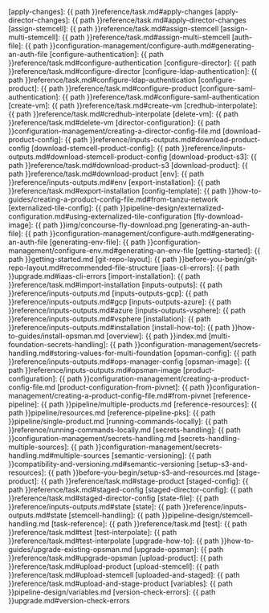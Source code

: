 [apply-changes]: {{ path }}reference/task.md#apply-changes
[apply-director-changes]: {{ path }}reference/task.md#apply-director-changes
[assign-stemcell]: {{ path }}reference/task.md#assign-stemcell
[assign-multi-stemcell]: {{ path }}reference/task.md#assign-multi-stemcell
[auth-file]: {{ path }}configuration-management/configure-auth.md#generating-an-auth-file
[configure-authentication]: {{ path }}reference/task.md#configure-authentication
[configure-director]: {{ path }}reference/task.md#configure-director
[configure-ldap-authentication]: {{ path }}reference/task.md#configure-ldap-authentication
[configure-product]: {{ path }}reference/task.md#configure-product
[configure-saml-authentication]: {{ path }}reference/task.md#configure-saml-authentication
[create-vm]: {{ path }}reference/task.md#create-vm
[credhub-interpolate]: {{ path }}reference/task.md#credhub-interpolate
[delete-vm]:  {{ path }}reference/task.md#delete-vm
[director-configuration]: {{ path }}configuration-management/creating-a-director-config-file.md
[download-product-config]: {{ path }}reference/inputs-outputs.md#download-product-config
[download-stemcell-product-config]: {{ path }}reference/inputs-outputs.md#download-stemcell-product-config
[download-product-s3]: {{ path }}reference/task.md#download-product-s3
[download-product]: {{ path }}reference/task.md#download-product
[env]: {{ path }}reference/inputs-outputs.md#env
[export-installation]: {{ path }}reference/task.md#export-installation
[config-template]: {{ path }}how-to-guides/creating-a-product-config-file.md#from-tanzu-network
[externalized-tile-config]: {{ path }}pipeline-design/externalized-configuration.md#using-externalized-tile-configuration
[fly-download-image]: {{ path }}img/concourse-fly-download.png
[generating-an-auth-file]: {{ path }}configuration-management/configure-auth.md#generating-an-auth-file
[generating-env-file]: {{ path }}configuration-management/configure-env.md#generating-an-env-file
[getting-started]: {{ path }}getting-started.md
[git-repo-layout]: {{ path }}before-you-begin/git-repo-layout.md#recommended-file-structure
[iaas-cli-errors]: {{ path }}upgrade.md#iaas-cli-errors
[import-installation]: {{ path }}reference/task.md#import-installation
[inputs-outputs]: {{ path }}reference/inputs-outputs.md
[inputs-outputs-gcp]: {{ path }}reference/inputs-outputs.md#gcp
[inputs-outputs-azure]: {{ path }}reference/inputs-outputs.md#azure
[inputs-outputs-vsphere]: {{ path }}reference/inputs-outputs.md#vsphere
[installation]: {{ path }}reference/inputs-outputs.md#installation
[install-how-to]: {{ path }}how-to-guides/install-opsman.md
[overview]: {{ path }}index.md
[multi-foundation-secrets-handling]: {{ path }}configuration-management/secrets-handling.md#storing-values-for-multi-foundation
[opsman-config]: {{ path }}reference/inputs-outputs.md#ops-manager-config
[opsman-image]: {{ path }}reference/inputs-outputs.md#opsman-image
[product-configuration]: {{ path }}configuration-management/creating-a-product-config-file.md
[product-configuration-from-pivnet]: {{ path }}configuration-management/creating-a-product-config-file.md#from-pivnet
[reference-pipeline]: {{ path }}pipeline/multiple-products.md
[reference-resources]: {{ path }}pipeline/resources.md
[reference-pipeline-pks]: {{ path }}pipeline/single-product.md
[running-commands-locally]: {{ path }}reference/running-commands-locally.md
[secrets-handling]: {{ path }}configuration-management/secrets-handling.md
[secrets-handling-multiple-sources]: {{ path }}configuration-management/secrets-handling.md#multiple-sources
[semantic-versioning]: {{ path }}compatibility-and-versioning.md#semantic-versioning
[setup-s3-and-resources]: {{ path }}before-you-begin/setup-s3-and-resources.md
[stage-product]: {{ path }}reference/task.md#stage-product
[staged-config]: {{ path }}reference/task.md#staged-config
[staged-director-config]: {{ path }}reference/task.md#staged-director-config
[state-file]: {{ path }}reference/inputs-outputs.md#state
[state]: {{ path }}reference/inputs-outputs.md#state
[stemcell-handling]: {{ path }}pipeline-design/stemcell-handling.md
[task-reference]: {{ path }}reference/task.md
[test]: {{ path }}reference/task.md#test
[test-interpolate]: {{ path }}reference/task.md#test-interpolate
[upgrade-how-to]: {{ path }}how-to-guides/upgrade-existing-opsman.md
[upgrade-opsman]: {{ path }}reference/task.md#upgrade-opsman
[upload-product]: {{ path }}reference/task.md#upload-product
[upload-stemcell]: {{ path }}reference/task.md#upload-stemcell
[uploaded-and-staged]: {{ path }}reference/task.md#upload-and-stage-product
[variables]: {{ path }}pipeline-design/variables.md
[version-check-errors]: {{ path }}upgrade.md#version-check-errors
